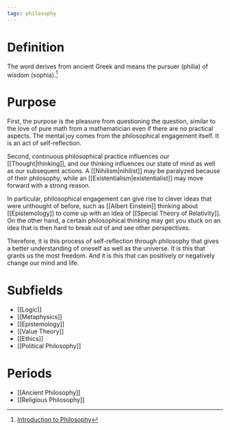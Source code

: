 ```yaml
---
tags: philosophy
---
```


# Definition

The word derives from ancient Greek and means the pursuer (philia) of wisdom (sophia).[^1]

# Purpose

First, the purpose is the pleasure from questioning the question, similar to the love of pure math from a mathematician even if there are no practical aspects. The mental joy comes from the philosophical engagement itself. It is an act of self-reflection.

Second, continuous philosophical practice influences our [[Thought|thinking]], and our thinking influences our state of mind as well as our subsequent actions. A [[Nihilism|nihilist]] may be paralyzed because of their philosophy, while an [[Existentialism|existentialist]] may move forward with a strong reason. 

In particular, philosophical engagement can give rise to clever ideas that were unthought of before, such as [[Albert Einstein]] thinking about [[Epistemology]] to come up with an idea of [[Special Theory of Relativity]]. On the other hand, a certain philosophical thinking may get you stuck on an idea that is then hard to break out of and see other perspectives.

Therefore, it is this process of self-reflection through philosophy that gives a better understanding of oneself as well as the universe. It is this that grants us the most freedom. And it is this that can positively or negatively change our mind and life.

# Subfields

- [[Logic]]
- [[Metaphysics]]
- [[Epistemology]]
- [[Value Theory]]
- [[Ethics]]
- [[Political Philosophy]]

# Periods

- [[Ancient Philosophy]]
- [[Religious Philosophy]]

[^1]: [Introduction to Philosophy](zotero://open-pdf/library/items/M84L5RRJ?page=18)